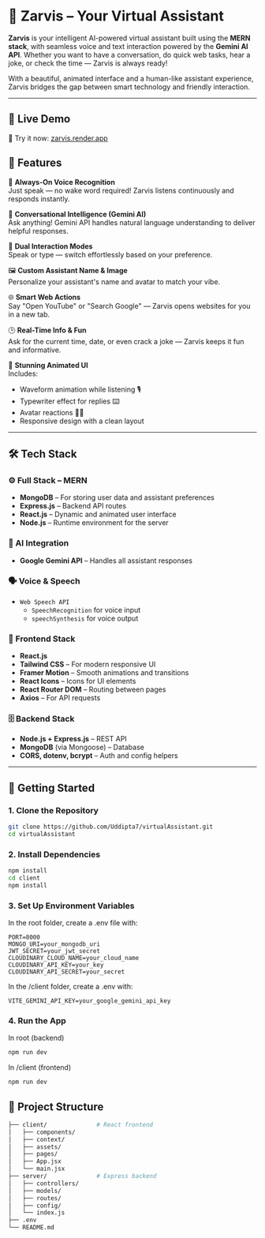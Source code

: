 # 🤖 Zarvis – Your Virtual Assistant

**Zarvis** is your intelligent AI-powered virtual assistant built using the **MERN stack**, with seamless voice and text interaction powered by the **Gemini AI API**. Whether you want to have a conversation, do quick web tasks, hear a joke, or check the time — Zarvis is always ready!

With a beautiful, animated interface and a human-like assistant experience, Zarvis bridges the gap between smart technology and friendly interaction.

---

## 🔗 Live Demo

🚀 Try it now: [zarvis.render.app](https://virtualassistant-b9ko.onrender.com)

## 🌟 Features

🎤 **Always-On Voice Recognition**  
Just speak — no wake word required! Zarvis listens continuously and responds instantly.

🧠 **Conversational Intelligence (Gemini AI)**  
Ask anything! Gemini API handles natural language understanding to deliver helpful responses.

💬 **Dual Interaction Modes**  
Speak or type — switch effortlessly based on your preference.

🖼️ **Custom Assistant Name & Image**  
Personalize your assistant's name and avatar to match your vibe.

🌐 **Smart Web Actions**  
Say "Open YouTube" or "Search Google" — Zarvis opens websites for you in a new tab.

🕒 **Real-Time Info & Fun**  
Ask for the current time, date, or even crack a joke — Zarvis keeps it fun and informative.

🎨 **Stunning Animated UI**  
Includes:
- Waveform animation while listening 🎙️  
- Typewriter effect for replies ⌨️  
- Avatar reactions 🧑‍🚀  
- Responsive design with a clean layout
---

## 🛠️ Tech Stack

### ⚙️ Full Stack – **MERN**
- **MongoDB** – For storing user data and assistant preferences
- **Express.js** – Backend API routes
- **React.js** – Dynamic and animated user interface
- **Node.js** – Runtime environment for the server

### 🔮 AI Integration
- **Google Gemini API** – Handles all assistant responses

### 🗣️ Voice & Speech
- `Web Speech API`  
  - `SpeechRecognition` for voice input  
  - `speechSynthesis` for voice output

### 🎨 Frontend Stack
- **React.js**
- **Tailwind CSS** – For modern responsive UI
- **Framer Motion** – Smooth animations and transitions
- **React Icons** – Icons for UI elements
- **React Router DOM** – Routing between pages
- **Axios** – For API requests

### 🗄️ Backend Stack
- **Node.js + Express.js** – REST API
- **MongoDB** (via Mongoose) – Database
- **CORS, dotenv, bcrypt** – Auth and config helpers

---

## 🚀 Getting Started

### 1. Clone the Repository
```bash
git clone https://github.com/Uddipta7/virtualAssistant.git
cd virtualAssistant
```
### 2. Install Dependencies
```bash
npm install
cd client
npm install
```
### 3. Set Up Environment Variables
In the root folder, create a .env file with:
```env
PORT=8000
MONGO_URI=your_mongodb_uri
JWT_SECRET=your_jwt_secret
CLOUDINARY_CLOUD_NAME=your_cloud_name
CLOUDINARY_API_KEY=your_key
CLOUDINARY_API_SECRET=your_secret
```
In the /client folder, create a .env with:
```env
VITE_GEMINI_API_KEY=your_google_gemini_api_key
```
### 4. Run the App
In root (backend)
```bash
npm run dev
```
In /client (frontend)
```bash
npm run dev
```
## 🔧 Project Structure
```bash
├── client/              # React frontend
│   ├── components/
│   ├── context/
│   ├── assets/
│   ├── pages/
│   ├── App.jsx
│   └── main.jsx
├── server/              # Express backend
│   ├── controllers/
│   ├── models/
│   ├── routes/
│   ├── config/
│   └── index.js
├── .env
└── README.md

